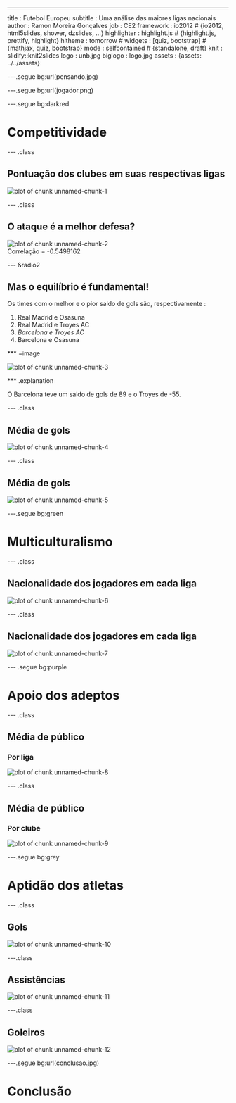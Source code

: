 ---
title       : Futebol Europeu
subtitle    : Uma análise das maiores ligas nacionais
author      : Ramon Moreira Gonçalves
job         : CE2
framework   : io2012        # {io2012, html5slides, shower, dzslides, ...}
highlighter : highlight.js  # {highlight.js, prettify, highlight}
hitheme     : tomorrow      # 
widgets     : [quiz, bootstrap]            # {mathjax, quiz, bootstrap}
mode        : selfcontained # {standalone, draft}
knit        : slidify::knit2slides
logo        : unb.jpg
biglogo     : logo.jpg
assets      : {assets: ../../assets}

---.segue bg:url(pensando.jpg)


---.segue bg:url(jogador.png)


---.segue bg:darkred

# Competitividade

--- .class

## Pontuação dos clubes em suas respectivas ligas




<img src="figure/unnamed-chunk-1-1.png" title="plot of chunk unnamed-chunk-1" alt="plot of chunk unnamed-chunk-1" style="display: block; margin: auto;" />

--- .class

## O ataque é a melhor defesa?

<img src="figure/unnamed-chunk-2-1.png" title="plot of chunk unnamed-chunk-2" alt="plot of chunk unnamed-chunk-2" style="display: block; margin: auto;" />
Correlação = -0.5498162

--- &radio2

## Mas o equilíbrio é fundamental!

Os times com o melhor e o pior saldo de gols são, respectivamente :

1. Real Madrid e Osasuna
2. Real Madrid e Troyes AC
3. _Barcelona e Troyes AC_
4. Barcelona e Osasuna

*** =image

![plot of chunk unnamed-chunk-3](figure/unnamed-chunk-3-1.png)

*** .explanation

O Barcelona teve um saldo de gols de 89 e o Troyes de -55.

--- .class

## Média de gols

<img src="figure/unnamed-chunk-4-1.png" title="plot of chunk unnamed-chunk-4" alt="plot of chunk unnamed-chunk-4" style="display: block; margin: auto;" />

--- .class

## Média de gols

<img src="figure/unnamed-chunk-5-1.png" title="plot of chunk unnamed-chunk-5" alt="plot of chunk unnamed-chunk-5" style="display: block; margin: auto;" />

---.segue bg:green

# Multiculturalismo 

--- .class

## Nacionalidade dos jogadores em cada liga

![plot of chunk unnamed-chunk-6](figure/unnamed-chunk-6-1.png)

--- .class

## Nacionalidade dos jogadores em cada liga



<img src="figure/unnamed-chunk-7-1.png" title="plot of chunk unnamed-chunk-7" alt="plot of chunk unnamed-chunk-7" style="display: block; margin: auto;" />



--- .segue bg:purple

# Apoio dos adeptos

--- .class

## Média de público
### Por liga

<img src="figure/unnamed-chunk-8-1.png" title="plot of chunk unnamed-chunk-8" alt="plot of chunk unnamed-chunk-8" style="display: block; margin: auto;" />

--- .class

## Média de público
### Por clube

<img src="figure/unnamed-chunk-9-1.png" title="plot of chunk unnamed-chunk-9" alt="plot of chunk unnamed-chunk-9" style="display: block; margin: auto;" />

---.segue bg:grey

# Aptidão dos atletas

--- .class

## Gols

<img src="figure/unnamed-chunk-10-1.png" title="plot of chunk unnamed-chunk-10" alt="plot of chunk unnamed-chunk-10" style="display: block; margin: auto;" />

---.class 

## Assistências

<img src="figure/unnamed-chunk-11-1.png" title="plot of chunk unnamed-chunk-11" alt="plot of chunk unnamed-chunk-11" style="display: block; margin: auto;" />

---.class

## Goleiros

<img src="figure/unnamed-chunk-12-1.png" title="plot of chunk unnamed-chunk-12" alt="plot of chunk unnamed-chunk-12" style="display: block; margin: auto;" />

---.segue bg:url(conclusao.jpg)
# Conclusão
